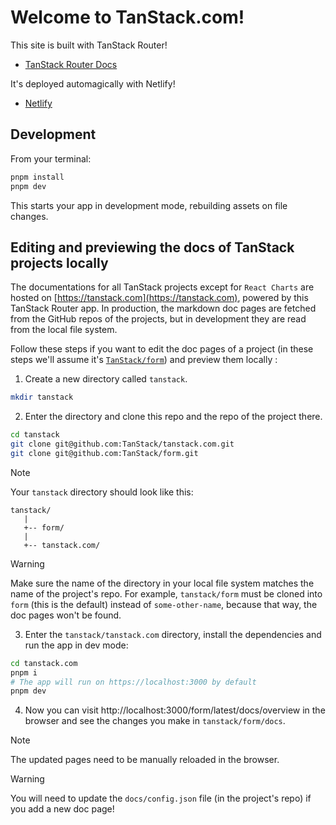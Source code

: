 # Welcome to TanStack.com!

This site is built with TanStack Router!

- [TanStack Router Docs](https://tanstack.com/router)

It's deployed automagically with Netlify!

- [Netlify](https://netlify.com/)

## Development

From your terminal:

```sh
pnpm install
pnpm dev
```

This starts your app in development mode, rebuilding assets on file changes.

## Editing and previewing the docs of TanStack projects locally

The documentations for all TanStack projects except for `React Charts` are hosted on [https://tanstack.com](https://tanstack.com), powered by this TanStack Router app.
In production, the markdown doc pages are fetched from the GitHub repos of the projects, but in development they are read from the local file system.

Follow these steps if you want to edit the doc pages of a project (in these steps we'll assume it's [`TanStack/form`](https://github.com/tanstack/form)) and preview them locally :

1. Create a new directory called `tanstack`.

```sh
mkdir tanstack
```

2. Enter the directory and clone this repo and the repo of the project there.

```sh
cd tanstack
git clone git@github.com:TanStack/tanstack.com.git
git clone git@github.com:TanStack/form.git
```

> [!NOTE]
> Your `tanstack` directory should look like this:
>
> ```
> tanstack/
>    |
>    +-- form/
>    |
>    +-- tanstack.com/
> ```

> [!WARNING]
> Make sure the name of the directory in your local file system matches the name of the project's repo. For example, `tanstack/form` must be cloned into `form` (this is the default) instead of `some-other-name`, because that way, the doc pages won't be found.

3. Enter the `tanstack/tanstack.com` directory, install the dependencies and run the app in dev mode:

```sh
cd tanstack.com
pnpm i
# The app will run on https://localhost:3000 by default
pnpm dev
```

4. Now you can visit http://localhost:3000/form/latest/docs/overview in the browser and see the changes you make in `tanstack/form/docs`.

> [!NOTE]
> The updated pages need to be manually reloaded in the browser.

> [!WARNING]
> You will need to update the `docs/config.json` file (in the project's repo) if you add a new doc page!

<!-- TODO: Algolia search, dark mode, meta -->
